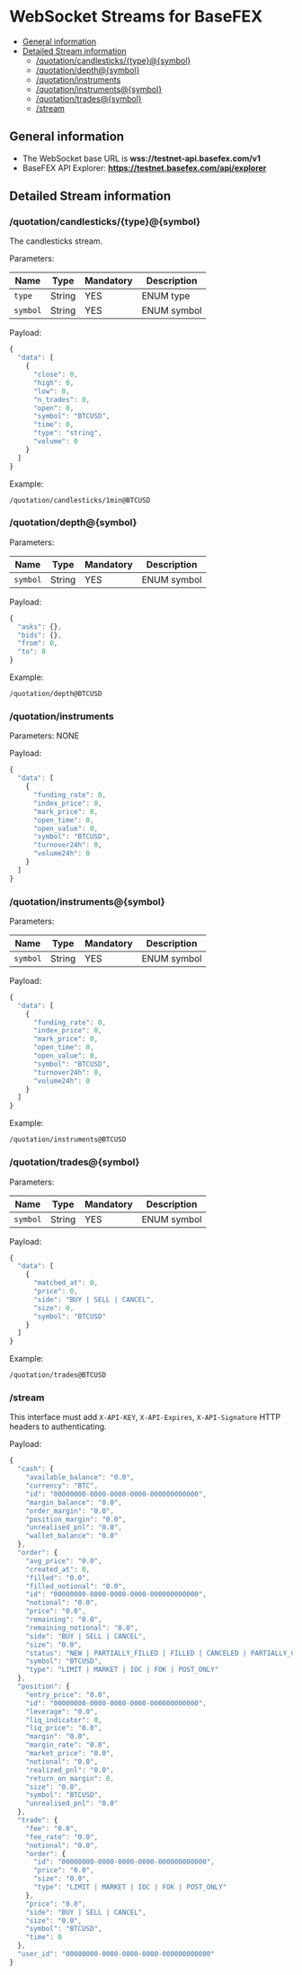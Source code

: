 # WebSocket Streams for BaseFEX

- [General information](#general-information)
- [Detailed Stream information](#detailed-stream-information)
  - [/quotation/candlesticks/{type}@{symbol}](#quotationcandlestickstypesymbol)
  - [/quotation/depth@{symbol}](#quotationdepthsymbol)
  - [/quotation/instruments](#quotationinstruments)
  - [/quotation/instruments@{symbol}](#quotationinstrumentssymbol)
  - [/quotation/trades@{symbol}](#quotationtradessymbol)
  - [/stream](#stream)

## General information

- The WebSocket base URL is **wss://testnet-api.basefex.com/v1**
- BaseFEX API Explorer: **https://testnet.basefex.com/api/explorer**

## Detailed Stream information

### /quotation/candlesticks/{type}@{symbol}

The candlesticks stream.

Parameters: 

Name | Type | Mandatory | Description
------------ | ------------ | ------------ | ------------
`type` | String | YES | ENUM type
`symbol` | String | YES | ENUM symbol

Payload:

```js
{
  "data": [
    {
      "close": 0,
      "high": 0,
      "low": 0,
      "n_trades": 0,
      "open": 0,
      "symbol": "BTCUSD",
      "time": 0,
      "type": "string",
      "volume": 0
    }
  ]
}
```

Example:

`/quotation/candlesticks/1min@BTCUSD`

### /quotation/depth@{symbol}

Parameters: 

Name | Type | Mandatory | Description
------------ | ------------ | ------------ | ------------
`symbol` | String | YES | ENUM symbol

Payload:

```js
{
  "asks": {},
  "bids": {},
  "from": 0,
  "to": 0
}
```

Example:

`/quotation/depth@BTCUSD`

### /quotation/instruments

Parameters: NONE

Payload:

```js
{
  "data": [
    {
      "funding_rate": 0,
      "index_price": 0,
      "mark_price": 0,
      "open_time": 0,
      "open_value": 0,
      "symbol": "BTCUSD",
      "turnover24h": 0,
      "volume24h": 0
    }
  ]
}
```

### /quotation/instruments@{symbol}

Parameters: 

Name | Type | Mandatory | Description
------------ | ------------ | ------------ | ------------
`symbol` | String | YES | ENUM symbol

Payload:

```js
{
  "data": [
    {
      "funding_rate": 0,
      "index_price": 0,
      "mark_price": 0,
      "open_time": 0,
      "open_value": 0,
      "symbol": "BTCUSD",
      "turnover24h": 0,
      "volume24h": 0
    }
  ]
}
```

Example:

`/quotation/instruments@BTCUSD`

### /quotation/trades@{symbol}

Parameters: 

Name | Type | Mandatory | Description
------------ | ------------ | ------------ | ------------
`symbol` | String | YES | ENUM symbol

Payload:

```js
{
  "data": [
    {
      "matched_at": 0,
      "price": 0,
      "side": "BUY | SELL | CANCEL",
      "size": 0,
      "symbol": "BTCUSD"
    }
  ]
}
```

Example:

`/quotation/trades@BTCUSD`

### /stream

This interface must add `X-API-KEY`, `X-API-Expires`, `X-API-Signature` HTTP headers to authenticating.

Payload:

```js
{
  "cash": {
    "available_balance": "0.0",
    "currency": "BTC",
    "id": "00000000-0000-0000-0000-000000000000",
    "margin_balance": "0.0",
    "order_margin": "0.0",
    "position_margin": "0.0",
    "unrealised_pnl": "0.0",
    "wallet_balance": "0.0"
  },
  "order": {
    "avg_price": "0.0",
    "created_at": 0,
    "filled": "0.0",
    "filled_notional": "0.0",
    "id": "00000000-0000-0000-0000-000000000000",
    "notional": "0.0",
    "price": "0.0",
    "remaining": "0.0",
    "remaining_notional": "0.0",
    "side": "BUY | SELL | CANCEL",
    "size": "0.0",
    "status": "NEW | PARTIALLY_FILLED | FILLED | CANCELED | PARTIALLY_CANCELED | REJECTED",
    "symbol": "BTCUSD",
    "type": "LIMIT | MARKET | IOC | FOK | POST_ONLY"
  },
  "position": {
    "entry_price": "0.0",
    "id": "00000000-0000-0000-0000-000000000000",
    "leverage": "0.0",
    "liq_indicator": 0,
    "liq_price": "0.0",
    "margin": "0.0",
    "margin_rate": "0.0",
    "market_price": "0.0",
    "notional": "0.0",
    "realized_pnl": "0.0",
    "return_on_margin": 0,
    "size": "0.0",
    "symbol": "BTCUSD",
    "unrealised_pnl": "0.0"
  },
  "trade": {
    "fee": "0.0",
    "fee_rate": "0.0",
    "notional": "0.0",
    "order": {
      "id": "00000000-0000-0000-0000-000000000000",
      "price": "0.0",
      "size": "0.0",
      "type": "LIMIT | MARKET | IOC | FOK | POST_ONLY"
    },
    "price": "0.0",
    "side": "BUY | SELL | CANCEL",
    "size": "0.0",
    "symbol": "BTCUSD",
    "time": 0
  },
  "user_id": "00000000-0000-0000-0000-000000000000"
}
```

